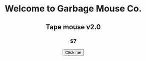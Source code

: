 <html>
<center>
<h1>
 Welcome to Garbage Mouse Co.
</h1>
</center>
 
<center> 
  <h2>
  Tape mouse v2.0 
  </h2>
</center>

<center> 
  <h3>
 $7
  </h3>
</center>
    
 <center>
 <!---Add paypal link here--->
  <a href="https://www.youtube.com/watch?v=dQw4w9WgXcQ">
    <button>Click me</button>
</a>
 </center>
  </html>
        
